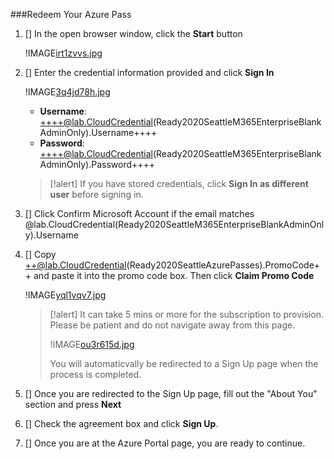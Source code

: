 ###Redeem Your Azure Pass

1. [] In the open browser window, click the **Start** button

    !IMAGE[irt1zvvs.jpg](irt1zvvs.jpg)

1. [] Enter the credential information provided and click **Sign In**

    !IMAGE[3q4jd78h.jpg](3q4jd78h.jpg)

    - **Username**: ++++@lab.CloudCredential(Ready2020SeattleM365EnterpriseBlankAdminOnly).Username++++
    - **Password**: ++++@lab.CloudCredential(Ready2020SeattleM365EnterpriseBlankAdminOnly).Password++++ 

    >[!alert] If you have stored credentials, click **Sign In as different user** before signing in.

1. [] Click Confirm Microsoft Account if the email matches @lab.CloudCredential(Ready2020SeattleM365EnterpriseBlankAdminOnly).Username

1. [] Copy ++@lab.CloudCredential(Ready2020SeattleAzurePasses).PromoCode++ and paste it into the promo code box. Then click **Claim Promo Code**

    !IMAGE[yql1vqv7.jpg](yql1vqv7.jpg)

    >[!alert] It can take 5 mins or more for the subscription to provision. Please be patient and do not navigate away from this page.
    >
    >!IMAGE[ou3r615d.jpg](ou3r615d.jpg)
    >
    >You will automaticvally be redirected to a Sign Up page when the process is completed.

1. [] Once you are redirected to the Sign Up page, fill out the "About You" section and press **Next**

1. [] Check the agreement box and click **Sign Up**.

1. [] Once you are at the Azure Portal page, you are ready to continue.
